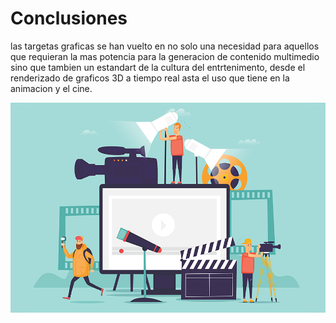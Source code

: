 # Conclusiones

las targetas graficas se han vuelto en no solo una necesidad para aquellos que requieran la mas potencia para la generacion de contenido multimedio sino que tambien un estandart de la cultura del entrtenimento, desde el renderizado de graficos 3D a tiempo real asta el uso que tiene en la animacion y el cine.

![imagen](imagenes/entretenimiento.jpg)

